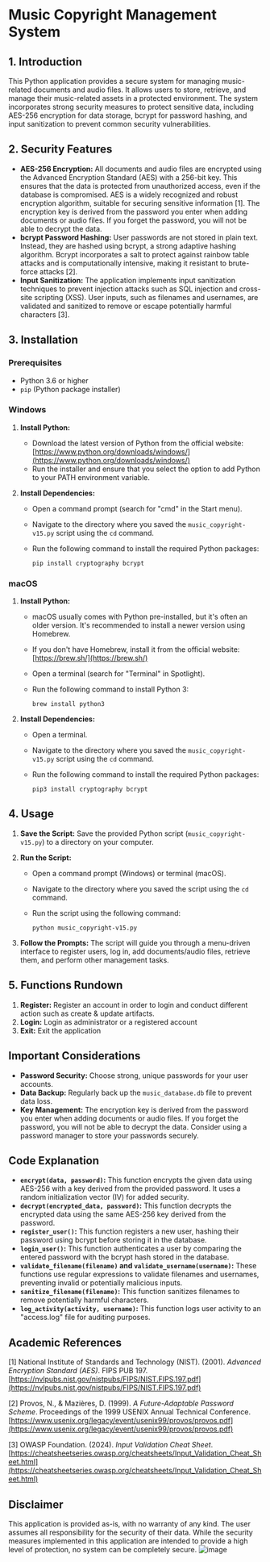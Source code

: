# Music Copyright Management System

## 1. Introduction

This Python application provides a secure system for managing music-related documents and audio files. It allows users to store, retrieve, and manage their music-related assets in a protected environment. The system incorporates strong security measures to protect sensitive data, including AES-256 encryption for data storage, bcrypt for password hashing, and input sanitization to prevent common security vulnerabilities.

## 2. Security Features

*   **AES-256 Encryption:** All documents and audio files are encrypted using the Advanced Encryption Standard (AES) with a 256-bit key. This ensures that the data is protected from unauthorized access, even if the database is compromised. AES is a widely recognized and robust encryption algorithm, suitable for securing sensitive information [1].  The encryption key is derived from the password you enter when adding documents or audio files. If you forget the password, you will not be able to decrypt the data.
*   **bcrypt Password Hashing:** User passwords are not stored in plain text. Instead, they are hashed using bcrypt, a strong adaptive hashing algorithm. Bcrypt incorporates a salt to protect against rainbow table attacks and is computationally intensive, making it resistant to brute-force attacks [2].
*   **Input Sanitization:** The application implements input sanitization techniques to prevent injection attacks such as SQL injection and cross-site scripting (XSS). User inputs, such as filenames and usernames, are validated and sanitized to remove or escape potentially harmful characters [3].

## 3. Installation

### Prerequisites

*   Python 3.6 or higher
*   `pip` (Python package installer)

### Windows

1.  **Install Python:**

    *   Download the latest version of Python from the official website: [https://www.python.org/downloads/windows/](https://www.python.org/downloads/windows/)
    *   Run the installer and ensure that you select the option to add Python to your PATH environment variable.
2.  **Install Dependencies:**

    *   Open a command prompt (search for "cmd" in the Start menu).
    *   Navigate to the directory where you saved the `music_copyright-v15.py` script using the `cd` command.
    *   Run the following command to install the required Python packages:

        ```
        pip install cryptography bcrypt
        ```

### macOS

1.  **Install Python:**

    *   macOS usually comes with Python pre-installed, but it's often an older version. It's recommended to install a newer version using Homebrew.
    *   If you don't have Homebrew, install it from the official website: [https://brew.sh/](https://brew.sh/)
    *   Open a terminal (search for "Terminal" in Spotlight).
    *   Run the following command to install Python 3:

        ```
        brew install python3
        ```
2.  **Install Dependencies:**

    *   Open a terminal.
    *   Navigate to the directory where you saved the `music_copyright-v15.py` script using the `cd` command.
    *   Run the following command to install the required Python packages:

        ```
        pip3 install cryptography bcrypt
        ```

## 4. Usage

1.  **Save the Script:** Save the provided Python script (`music_copyright-v15.py`) to a directory on your computer.
2.  **Run the Script:**

    *   Open a command prompt (Windows) or terminal (macOS).
    *   Navigate to the directory where you saved the script using the `cd` command.
    *   Run the script using the following command:

        ```
        python music_copyright-v15.py
        ```

3.  **Follow the Prompts:** The script will guide you through a menu-driven interface to register users, log in, add documents/audio files, retrieve them, and perform other management tasks.

## 5. Functions Rundown
1.	**Register:** Register an account in order to login and conduct different action such as create & update artifacts.
2.	**Login:** Login as administrator or a registered account
3.	**Exit:** Exit the application

## Important Considerations

*   **Password Security:** Choose strong, unique passwords for your user accounts.
*   **Data Backup:** Regularly back up the `music_database.db` file to prevent data loss.
*   **Key Management:** The encryption key is derived from the password you enter when adding documents or audio files. If you forget the password, you will not be able to decrypt the data. Consider using a password manager to store your passwords securely.

## Code Explanation

*   **`encrypt(data, password)`:** This function encrypts the given data using AES-256 with a key derived from the provided password. It uses a random initialization vector (IV) for added security.
*   **`decrypt(encrypted_data, password)`:** This function decrypts the encrypted data using the same AES-256 key derived from the password.
*   **`register_user()`:** This function registers a new user, hashing their password using bcrypt before storing it in the database.
*   **`login_user()`:** This function authenticates a user by comparing the entered password with the bcrypt hash stored in the database.
*   **`validate_filename(filename)` and `validate_username(username)`:** These functions use regular expressions to validate filenames and usernames, preventing invalid or potentially malicious inputs.
*   **`sanitize_filename(filename)`:** This function sanitizes filenames to remove potentially harmful characters.
*   **`log_activity(activity, username)`:** This function logs user activity to an "access.log" file for auditing purposes.

## Academic References

[1]  National Institute of Standards and Technology (NIST). (2001). *Advanced Encryption Standard (AES)*. FIPS PUB 197. [https://nvlpubs.nist.gov/nistpubs/FIPS/NIST.FIPS.197.pdf](https://nvlpubs.nist.gov/nistpubs/FIPS/NIST.FIPS.197.pdf)

[2]  Provos, N., & Mazières, D. (1999). *A Future-Adaptable Password Scheme*. Proceedings of the 1999 USENIX Annual Technical Conference. [https://www.usenix.org/legacy/event/usenix99/provos/provos.pdf](https://www.usenix.org/legacy/event/usenix99/provos/provos.pdf)

[3]  OWASP Foundation. (2024). *Input Validation Cheat Sheet*. [https://cheatsheetseries.owasp.org/cheatsheets/Input_Validation_Cheat_Sheet.html](https://cheatsheetseries.owasp.org/cheatsheets/Input_Validation_Cheat_Sheet.html)

## Disclaimer

This application is provided as-is, with no warranty of any kind. The user assumes all responsibility for the security of their data. While the security measures implemented in this application are intended to provide a high level of protection, no system can be completely secure.
![image](https://github.com/user-attachments/assets/c083d973-3d1a-4e29-bcd7-f40565cd8c3a)
